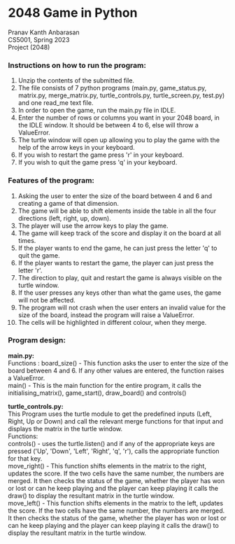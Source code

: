 # 2048 Game in Python
Pranav Kanth Anbarasan  
CS5001, Spring 2023  
Project (2048)  

### Instructions on how to run the program:
1. Unzip the contents of the submitted file.
2. The file consists of 7 python programs (main.py, game_status.py, matrix.py, merge_matrix.py, turtle_controls.py, turtle_screen.py, test.py) and one read_me text file.
3. In order to open the game, run the main.py file in IDLE.
4. Enter the number of rows or columns you want in your 2048 board, in the IDLE window. It should be between 4 to 6, else will throw a ValueError.
5. The turtle window will open up allowing you to play the game with the help of the arrow keys in your keyboard.
6. If you wish to restart the game press 'r' in your keyboard.
7. If you wish to quit the game press 'q' in your keyboard.

### Features of the program:
1. Asking the user to enter the size of the board between 4 and 6 and creating a game of that dimension. 
2. The game will be able to shift elements inside the table in all the four directions (left, right, up, down).
3. The player will use the arrow keys to play the game.
4. The game will keep track of the score and display it on the board at all times.
5. If the player wants to end the game, he can just press the letter 'q' to quit the game.
6. If the player wants to restart the game, the player can just press the letter 'r'.
7. The direction to play, quit and restart the game is always visible on the turtle window.
8. If the user presses any keys other than what the game uses, the game will not be affected.
9. The program will not crash when the user enters an invalid value for the size of the board, instead the program will raise a ValueError.
10. The cells will be highlighted in different colour, when they merge.

### Program design:  
**main.py:**  
Functions : board_size() - This function asks the user to enter the size of the board between 4 and 6. If any other values are entered, the function raises a ValueError.  
main() -  This is the main function for the entire program, it calls the initialising_matrix(), game_start(), draw_board() and controls()  

**turtle_controls.py:**  
This Program uses the turtle module to get the predefined inputs (Left, Right, Up or Down) and call the relevant merge functions for that input and displays the matrix in the turtle window.  
Functions:  
controls() - uses the turtle.listen() and if any of the appropriate keys are pressed ('Up', 'Down', 'Left', 'Right', 'q', 'r'), calls the appropriate function for that key.  
move_right() - This function shifts elements in the matrix to the right, updates the score. If the two cells have the same number, the numbers are merged. It then checks the status of the game, whether the player has won or lost or can he keep playing and the player can keep playing it calls the draw() to display the resultant matrix in the turtle window.  
move_left() - This function shifts elements in the matrix to the left, updates the score. If the two cells have the same number, the numbers are merged. It then checks the status of the game, whether the player has won or lost or can he keep playing and the player can keep playing it calls the draw() to display the resultant matrix in the turtle window.	




